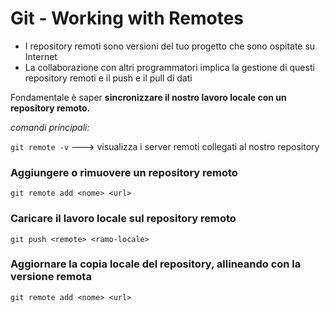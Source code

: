 # Git - Working with Remotes
* I repository remoti sono versioni del tuo progetto che sono ospitate su Internet
* La collaborazione con altri programmatori implica la gestione di questi repository remoti e il push e il pull di dati

Fondamentale è saper **sincronizzare il nostro lavoro locale con un repository remoto.**

*comandi principali:*

`git remote -v` ---> visualizza i server remoti collegati al nostro repository
### Aggiungere o rimuovere un repository remoto
`git remote add <nome> <url>`
### Caricare il lavoro locale sul repository remoto
`git push <remote> <ramo-locale>`
### Aggiornare la copia locale del repository, allineando con la versione remota
`git remote add <nome> <url>`
